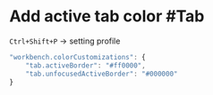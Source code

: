 # Add active tab color #Tab

`Ctrl+Shift+P` -> setting profile

```js
"workbench.colorCustomizations": {
    "tab.activeBorder": "#ff0000",
    "tab.unfocusedActiveBorder": "#000000"
}
```
